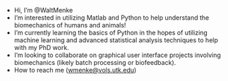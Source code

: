 - Hi, I’m @WaltMenke
- I’m interested in utilizing Matlab and Python to help understand the biomechanics of humans and animals!
- I’m currently learning the basics of Python in the hopes of utilizing machine learning and advanced statistical analysis techniques to help with my PhD work. 
- I’m looking to collaborate on graphical user interface projects involving biomechanics (likely batch processing or biofeedback).
- How to reach me (wmenke@vols.utk.edu)

<!---
WaltMenke/WaltMenke is a ✨ special ✨ repository because its `README.md` (this file) appears on your GitHub profile.
You can click the Preview link to take a look at your changes.
--->
